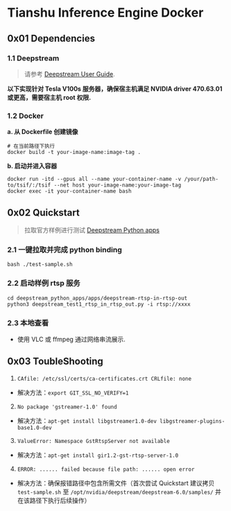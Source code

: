 # Tianshu Inference Engine Docker

## 0x01 Dependencies

### 1.1 Deepstream

> 请参考 [Deepstream User Guide](https://docs.nvidia.com/metropolis/deepstream/dev-guide/text/DS_Quickstart.html).

**以下实现针对 Tesla V100s 服务器，确保宿主机满足 NVIDIA driver 470.63.01 或更高，需要宿主机 root 权限.**

### 1.2 Docker
**a. 从 Dockerfile 创建镜像**
```
# 在当前路径下执行
docker build -t your-image-name:image-tag .
```
**b. 启动并进入容器**
```
docker run -itd --gpus all --name your-container-name -v /your/path-to/tsif/:/tsif --net host your-image-name:your-image-tag
docker exec -it your-container-name bash

```
## 0x02 Quickstart
> 拉取官方样例进行测试 [Deepstream Python apps](https://github.com/NVIDIA-AI-IOT/deepstream_python_apps.git)

### 2.1 一键拉取并完成 python binding
```
bash ./test-sample.sh
```
### 2.2 启动样例 rtsp 服务
```
cd deepstream_python_apps/apps/deepstream-rtsp-in-rtsp-out
python3 deepstream_test1_rtsp_in_rtsp_out.py -i rtsp://xxxx
```
### 2.3 本地查看
* 使用 VLC 或 ffmpeg 通过网络串流展示.


## 0x03 ToubleShooting
1. `CAfile: /etc/ssl/certs/ca-certificates.crt CRLfile: none`
* 解决方法：`export GIT_SSL_NO_VERIFY=1`
2. `No package 'gstreamer-1.0' found`
* 解决方法：`apt-get install libgstreamer1.0-dev libgstreamer-plugins-base1.0-dev`
3. `ValueError: Namespace GstRtspServer not available`
* 解决方法：`apt-get install gir1.2-gst-rtsp-server-1.0`
4. `ERROR: ...... failed because file path: ...... open error`
* 解决方法：确保报错路径中包含所需文件（首次尝试 Quickstart 建议拷贝  `test-sample.sh` 至 `/opt/nvidia/deepstream/deepstream-6.0/samples/` 并在该路径下执行后续操作）
